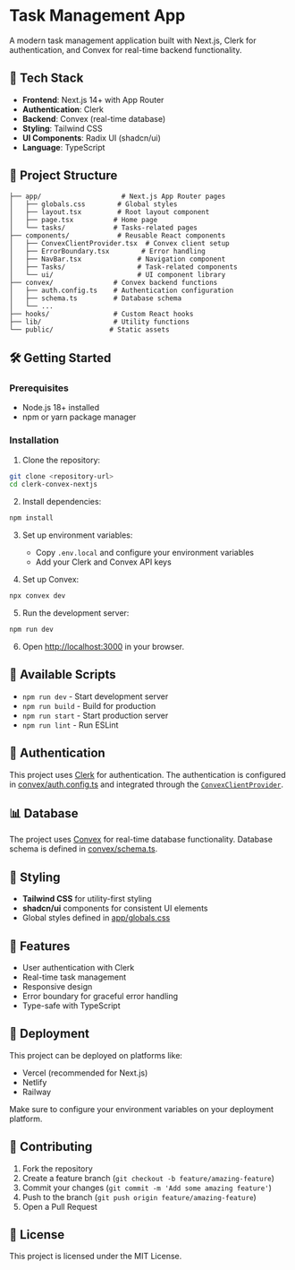 # Task Management App

A modern task management application built with Next.js, Clerk for authentication, and Convex for real-time backend functionality.

## 🚀 Tech Stack

- **Frontend**: Next.js 14+ with App Router
- **Authentication**: Clerk
- **Backend**: Convex (real-time database)
- **Styling**: Tailwind CSS
- **UI Components**: Radix UI (shadcn/ui)
- **Language**: TypeScript

## 📁 Project Structure

```
├── app/                    # Next.js App Router pages
│   ├── globals.css        # Global styles
│   ├── layout.tsx         # Root layout component
│   ├── page.tsx          # Home page
│   └── tasks/            # Tasks-related pages
├── components/            # Reusable React components
│   ├── ConvexClientProvider.tsx  # Convex client setup
│   ├── ErrorBoundary.tsx        # Error handling
│   ├── NavBar.tsx              # Navigation component
│   ├── Tasks/                  # Task-related components
│   └── ui/                     # UI component library
├── convex/               # Convex backend functions
│   ├── auth.config.ts    # Authentication configuration
│   ├── schema.ts         # Database schema
│   └── ...
├── hooks/                # Custom React hooks
├── lib/                  # Utility functions
└── public/              # Static assets
```

## 🛠️ Getting Started

### Prerequisites

- Node.js 18+ installed
- npm or yarn package manager

### Installation

1. Clone the repository:

```bash
git clone <repository-url>
cd clerk-convex-nextjs
```

2. Install dependencies:

```bash
npm install
```

3. Set up environment variables:
   - Copy `.env.local` and configure your environment variables
   - Add your Clerk and Convex API keys

4. Set up Convex:

```bash
npx convex dev
```

5. Run the development server:

```bash
npm run dev
```

6. Open [http://localhost:3000](http://localhost:3000) in your browser.

## 🔧 Available Scripts

- `npm run dev` - Start development server
- `npm run build` - Build for production
- `npm run start` - Start production server
- `npm run lint` - Run ESLint

## 🔐 Authentication

This project uses [Clerk](https://clerk.com/) for authentication. The authentication is configured in [convex/auth.config.ts](convex/auth.config.ts) and integrated through the [`ConvexClientProvider`](components/ConvexClientProvider.tsx).

## 📊 Database

The project uses [Convex](https://convex.dev/) for real-time database functionality. Database schema is defined in [convex/schema.ts](convex/schema.ts).

## 🎨 Styling

- **Tailwind CSS** for utility-first styling
- **shadcn/ui** components for consistent UI elements
- Global styles defined in [app/globals.css](app/globals.css)

## 📱 Features

- User authentication with Clerk
- Real-time task management
- Responsive design
- Error boundary for graceful error handling
- Type-safe with TypeScript

## 🚀 Deployment

This project can be deployed on platforms like:

- Vercel (recommended for Next.js)
- Netlify
- Railway

Make sure to configure your environment variables on your deployment platform.

## 🤝 Contributing

1. Fork the repository
2. Create a feature branch (`git checkout -b feature/amazing-feature`)
3. Commit your changes (`git commit -m 'Add some amazing feature'`)
4. Push to the branch (`git push origin feature/amazing-feature`)
5. Open a Pull Request

## 📄 License

This project is licensed under the MIT License.
